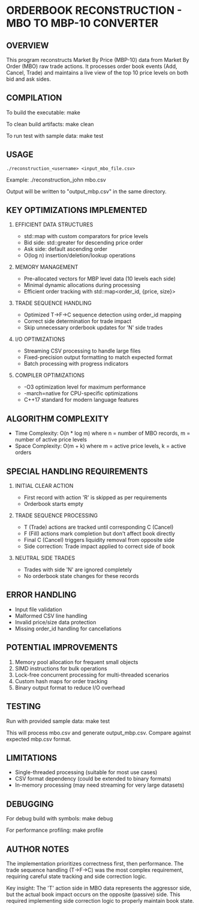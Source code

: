 ORDERBOOK RECONSTRUCTION - MBO TO MBP-10 CONVERTER
===============================================================================

## OVERVIEW

This program reconstructs Market By Price (MBP-10) data from Market By Order (MBO)
raw trade actions. It processes order book events (Add, Cancel, Trade) and maintains
a live view of the top 10 price levels on both bid and ask sides.

## COMPILATION

To build the executable:
make

To clean build artifacts:
make clean

To run test with sample data:
make test

## USAGE

    ./reconstruction_<username> <input_mbo_file.csv>

Example:
./reconstruction_john mbo.csv

Output will be written to "output_mbp.csv" in the same directory.

## KEY OPTIMIZATIONS IMPLEMENTED

1. EFFICIENT DATA STRUCTURES

   - std::map with custom comparators for price levels
   - Bid side: std::greater<double> for descending price order
   - Ask side: default ascending order
   - O(log n) insertion/deletion/lookup operations

2. MEMORY MANAGEMENT

   - Pre-allocated vectors for MBP level data (10 levels each side)
   - Minimal dynamic allocations during processing
   - Efficient order tracking with std::map<order_id, {price, size}>

3. TRADE SEQUENCE HANDLING

   - Optimized T->F->C sequence detection using order_id mapping
   - Correct side determination for trade impact
   - Skip unnecessary orderbook updates for 'N' side trades

4. I/O OPTIMIZATIONS

   - Streaming CSV processing to handle large files
   - Fixed-precision output formatting to match expected format
   - Batch processing with progress indicators

5. COMPILER OPTIMIZATIONS
   - -O3 optimization level for maximum performance
   - -march=native for CPU-specific optimizations
   - C++17 standard for modern language features

## ALGORITHM COMPLEXITY

- Time Complexity: O(n \* log m) where n = number of MBO records, m = number of active price levels
- Space Complexity: O(m + k) where m = active price levels, k = active orders

## SPECIAL HANDLING REQUIREMENTS

1. INITIAL CLEAR ACTION

   - First record with action 'R' is skipped as per requirements
   - Orderbook starts empty

2. TRADE SEQUENCE PROCESSING

   - T (Trade) actions are tracked until corresponding C (Cancel)
   - F (Fill) actions mark completion but don't affect book directly
   - Final C (Cancel) triggers liquidity removal from opposite side
   - Side correction: Trade impact applied to correct side of book

3. NEUTRAL SIDE TRADES
   - Trades with side 'N' are ignored completely
   - No orderbook state changes for these records

## ERROR HANDLING

- Input file validation
- Malformed CSV line handling
- Invalid price/size data protection
- Missing order_id handling for cancellations

## POTENTIAL IMPROVEMENTS

1. Memory pool allocation for frequent small objects
2. SIMD instructions for bulk operations
3. Lock-free concurrent processing for multi-threaded scenarios
4. Custom hash maps for order tracking
5. Binary output format to reduce I/O overhead

## TESTING

Run with provided sample data:
make test

This will process mbo.csv and generate output_mbp.csv.
Compare against expected mbp.csv format.

## LIMITATIONS

- Single-threaded processing (suitable for most use cases)
- CSV format dependency (could be extended to binary formats)
- In-memory processing (may need streaming for very large datasets)

## DEBUGGING

For debug build with symbols:
make debug

For performance profiling:
make profile

## AUTHOR NOTES

The implementation prioritizes correctness first, then performance. The trade
sequence handling (T->F->C) was the most complex requirement, requiring careful
state tracking and side correction logic.

Key insight: The 'T' action side in MBO data represents the aggressor side, but
the actual book impact occurs on the opposite (passive) side. This required
implementing side correction logic to properly maintain book state.

